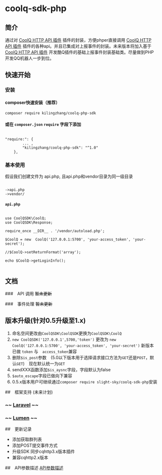 # coolq-sdk-php
## 简介
通过对 [CoolQ HTTP API 插件](https://cqhttp.cc/docs/) 插件的封装，方便phper直接调用 [CoolQ HTTP API 插件](https://cqhttp.cc/docs/) 插件的各种api。并且已集成对上报事件的封装。未来版本将加入基于 [CoolQ HTTP API 插件](https://cqhttp.cc/docs/) 开发酷Q插件的基础上报事件封装基础类。尽量做到PHP开发QQ机器人一步到位。

## 快速开始

### 安装
#### composer快速安装（推荐）     
```
composer require kilingzhang/coolq-php-sdk
```
#### 或在 ```composer.json``` ```require``` 字段下添加    
```

"require:": {
        ... ,
        "kilingzhang/coolq-php-sdk": "^1.0"
    },

```

### 基本使用

假设我们创建文件为 api.php, 且api.php和vendor目录为同一级目录
```

->api.php
->vendor/

```

#### ```api.php```

```

use CoolQSDK\CoolQ;
use CoolQSDK\Response;

require_once __DIR__ . '/vendor/autoload.php';

$CoolQ = new  CoolQ('127.0.0.1:5700', 'your-access_token', 'your-secret');

//$CoolQ->setReturnFormat('array');

echo $CoolQ->getLoginInfo();


```




## 文档

###　API 调用
~~暂未更新~~

###　事件处理
~~暂未更新~~

## 版本升级(针对0.5升级至1.x)
1. 命名空间更改由```CoolQSDK\CoolQSDK```更换为```CoolQSDK\CoolQ```
2. ```new CoolQSDK('127.0.0.1',5700,'token')```  更改为  ```new CoolQ('127.0.0.1:5700', 'your-access_token', 'your-secret')``` 新版本已做 ```token``` 与　```access_token```兼容
3. 删除``` $is_post ```参数　(5.0以下版本用于选择请求接口方法为```GET```还是```POST```，默认```GET```)　现在默认统一为```GET```
4. sendXXX函数添加```$is_aysnc```字段，字段默认为false
5. ```$auto_escape```字段已做向下兼容
6. 0.5.x版本用户可继续通过```composer require slight-sky/coolq-sdk-php```安装


##　框架支持 (未来计划)

### ~~ [Laravel](https://github.com/kilingzhang/coolq-laravel-sdk) ~~
### ~~ [Lumen](https://github.com/kilingzhang/coolq-lumen-sdk) ~~

##　更新记录

- 添加获取群列表
- 添加POST提交事件方式
- 升级SDK 同步cqhttp3.x版本插件
- 兼容cqhttp2.x版本

##　API参数描述 
[API参数描述](https://cqhttp.cc/docs/)
